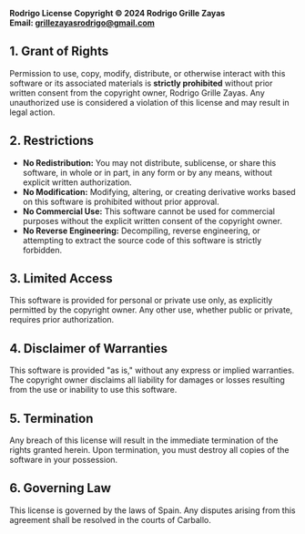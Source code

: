 **Rodrigo License** 
**Copyright © 2024 Rodrigo Grille Zayas**  
**Email: grillezayasrodrigo@gmail.com**

## 1. Grant of Rights
Permission to use, copy, modify, distribute, or otherwise interact with this software or its associated materials is **strictly prohibited** without prior written consent from the copyright owner, Rodrigo Grille Zayas. Any unauthorized use is considered a violation of this license and may result in legal action.

## 2. Restrictions
- **No Redistribution:** You may not distribute, sublicense, or share this software, in whole or in part, in any form or by any means, without explicit written authorization.
- **No Modification:** Modifying, altering, or creating derivative works based on this software is prohibited without prior approval.
- **No Commercial Use:** This software cannot be used for commercial purposes without the explicit written consent of the copyright owner.
- **No Reverse Engineering:** Decompiling, reverse engineering, or attempting to extract the source code of this software is strictly forbidden.

## 3. Limited Access
This software is provided for personal or private use only, as explicitly permitted by the copyright owner. Any other use, whether public or private, requires prior authorization.

## 4. Disclaimer of Warranties
This software is provided "as is," without any express or implied warranties. The copyright owner disclaims all liability for damages or losses resulting from the use or inability to use this software.

## 5. Termination
Any breach of this license will result in the immediate termination of the rights granted herein. Upon termination, you must destroy all copies of the software in your possession.

## 6. Governing Law
This license is governed by the laws of Spain. Any disputes arising from this agreement shall be resolved in the courts of Carballo.
